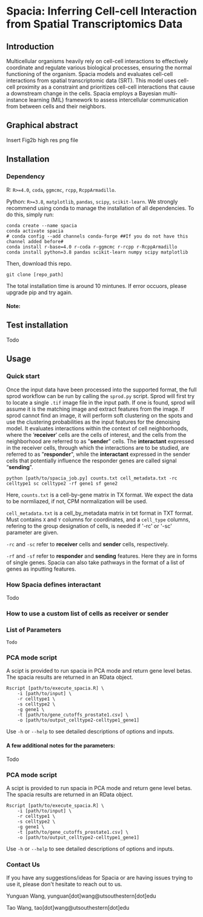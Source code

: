 # Spacia: Inferring Cell-cell Interaction from Spatial Transcriptomics Data


## Introduction
Multicellular organisms heavily rely on cell-cell interactions to effectively coordinate and regulate various biological processes, ensuring the normal functioning of the organism. Spacia models and evaluates cell-cell interactions from spatial transcriptomic data (SRT). This model uses cell-cell proximity as a constraint and prioritizes cell-cell interactions that cause a downstream change in the cells. Spacia employs a Bayesian multi-instance learning (MIL) framework to assess intercellular communication from between cells and their neighbors.

## Graphical abstract
Insert Fig2b high res png file 

## Installation
### Dependency
R: `R>=4.0`, `coda`, `ggmcmc`, `rcpp`, `RcppArmadillo`.

Python: `R>=3.8`, `matplotlib`, `pandas`, `scipy`, `scikit-learn`.
We strongly recommend using conda to manage the installation of all dependencies. To do this, simply run:

```
conda create --name spacia
conda activate spacia
# conda config --add channels conda-forge ##If you do not have this channel added before#
conda install r-base=4.0 r-coda r-ggmcmc r-rcpp r-RcppArmadillo
conda install python=3.8 pandas scikit-learn numpy scipy matplotlib
```
Then, download this repo.
```
git clone [repo_path]
```

The total installation time is around 10 mintunes. If error occuors, please upgrade pip and try again.

#### Note:

## Test installation
Todo

## Usage

### Quick start
Once the input data have been processed into the supported format, the full sprod workflow can be run by calling the `sprod.py` script. Sprod will first try to locate a single `.tif` image file in the input path. If one is found, sprod will assume it is the matching image and extract features from the image. If sprod cannot find an image, it will perform soft clustering on the spots and use the clustering probabilities as the input features for the denoising model. It evaluates interactions within the context of cell neighborhoods, where the ‘**receiver**’ cells are the cells of interest, and the cells from the neighborhood are referred to as "**sender**" cells. The **interactant** expressed in the receiver cells, through which the interactions are to be studied, are referred to as "**responder**", while the **interactant** expressed in the sender cells that potentially influence the responder genes are called signal “**sending**".

```
python [path/to/spacia_job.py] counts.txt cell_metadata.txt -rc celltype1 sc celltype2 -rf gene1 sf gene2
```

Here, `counts.txt` is a cell-by-gene matrix in TX format. We expect the data to be normliazed, if not, CPM normalization will be used.

`cell_metadata.txt` is a cell_by_metadata matrix in txt format in TXT format. Must contains `X` and `Y` columns for coordinates, and a `cell_type` columns, refering to the group designation of cells, is needed if '-rc' or '-sc' parameter are given.

`-rc` and `-sc` refer to **receiver** cells and **sender** cells, respectively.

`-rf` and `-sf` refer to **responder** and **sending** features. Here they are in forms of single genes. Spacia can also take pathways in the format of a list of genes as inputting features. 

### How Spacia defines interactant
Todo

### How to use a custom list of cells as **receiver** or **sender**

### List of Parameters
```
Todo
```

### PCA mode script
A scipt is provided to run spacia in PCA mode and return gene level betas. The spacia results are returned in an RData object.
```
Rscript [path/to/execute_spacia.R] \
	-i [path/to/input] \
	-r celltype1 \
	-s celltype2 \
	-g gene1 \
	-t [path/to/gene_cutoffs_prostate1.csv] \
	-o [path/to/output_celltype2-celltype1_gene1]
```
Use `-h` or `--help` to see detailed descriptions of options and inputs.

#### A few additional notes for the parameters:
Todo

### PCA mode script
A scipt is provided to run spacia in PCA mode and return gene level betas. The spacia results are returned in an RData object.
```
Rscript [path/to/execute_spacia.R] \
	-i [path/to/input] \
	-r celltype1 \
	-s celltype2 \
	-g gene1 \
	-t [path/to/gene_cutoffs_prostate1.csv] \
	-o [path/to/output_celltype2-celltype1_gene1]
```
Use `-h` or `--help` to see detailed descriptions of options and inputs.

### Contact Us
If you have any suggestions/ideas for Spacia or are having issues trying to use it, please don't hesitate to reach out to us.

Yunguan Wang, yunguan[dot]wang@utsouthestern[dot]edu

Tao Wang, tao[dot]wang@utsouthestern[dot]edu
